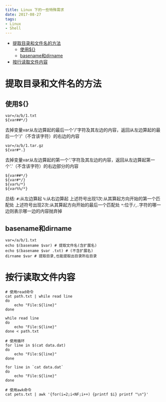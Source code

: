 ```yaml
---
title: Linux 下的一些特殊需求
date: 2017-08-27
tags:
- Linux
- Shell
---
```


<!-- TOC -->

- [提取目录和文件名的方法](#提取目录和文件名的方法)
    - [使用${}](#使用)
    - [basename和dirname](#basename和dirname)
- [按行读取文件内容](#按行读取文件内容)

<!-- /TOC -->

# 提取目录和文件名的方法

## 使用${}

```
var=/a/b/1.txt
${var##*/}
```
去掉变量var从左边算起的最后一个'/'字符及其左边的内容，返回从左边算起的最后一个'/'（不含该字符）的右边的内容

```
var=/a/b/1.tar.gz
${var#*.}
```
去掉变量var从左边算起的第一个'.'字符及其左边的内容，返回从左边算起第一个'.'（不含该字符）的右边部分的内容

```
${var##*/}
${var#*/}
${var%/*}
${var%%/*}
```
总结:
`#`:从左边算起
`%`:从右边算起
上述符号出现1次:从其算起方向开始的第一个匹配处
上述符号出现2次:从其算起方向开始的最后一个匹配处
`*`:位于`/`,`.`字符的哪一边则表示哪一边的内容抛弃掉


## basename和dirname

```
var=/a/b/1.txt
echo $(basename $var) # 提取文件名(含扩展名)
echo $(basename $var .txt) # (不含扩展名)
dirname $var # 提取目录,也能提取出目录所在目录
```

# 按行读取文件内容

```
# 使用read命令
cat path.txt | while read line
do
    echo "File:${line}"
done

while read line
do 
    echo "File:${line}"
done < path.txt
```

```
# 使用循环
for line in $(cat data.dat)
do 
    echo "File:${line}"
done

for line in `cat data.dat`
do 
    echo "File:${line}"
done
```

```
# 使用awk命令
cat pets.txt | awk '{for(i=2;i<NF;i++) {printf $i} printf "\n"}'
```